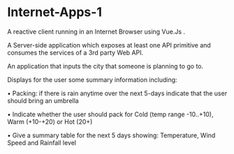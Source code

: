 # Internet-Apps-1
A reactive client running in an Internet Browser using Vue.Js . 

A Server-side application which exposes at least one API primitive and consumes the services of a 3rd party Web API. 

An application that inputs the city that someone is planning to go to.  

Displays for the user some summary information including:

•	Packing: if there is rain anytime over the next 5-days indicate that the user should bring an umbrella

•	Indicate whether the user should pack for Cold (temp range -10..+10), Warm (+10-+20) or Hot (20+)

•	Give a summary table for the next 5 days showing: Temperature, Wind Speed and Rainfall level
